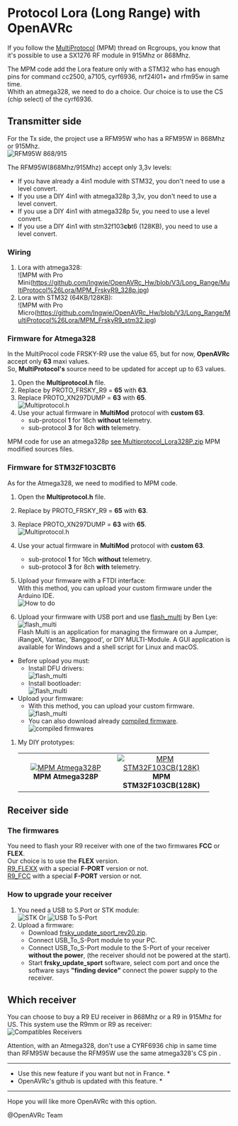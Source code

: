 # Protocol Lora (Long Range) with OpenAVRc

If you follow the [MultiProtocol](https://www.rcgroups.com/forums/showthread.php?2165676-DIY-Multiprotocol-TX-Module) (MPM) thread on Rcgroups, you know that it's possible to use a SX1276 RF module in 915Mhz or 868Mhz.

The MPM code add the Lora feature only with a STM32 who has enough pins for command cc2500, a7105, cyrf6936, nrf24l01+ and rfm95w in same time.  
Whith an atmega328, we need to do a choice. Our choice is to use the CS (chip select) of the cyrf6936.

## Transmitter side
For the Tx side, the project use a RFM95W who has a RFM95W in 868Mhz or 915Mhz.  
![RFM95W 868/915](https://github.com/Ingwie/OpenAVRc_Hw/blob/V3/Long_Range/MultiProtocol%26Lora/rfm95w.jpg)  

The RFM95W(868Mhz/915Mhz) accept only 3,3v levels:   
 - If you have already a 4in1 module with STM32, you don't need to use a level convert.
 - If you use a DIY 4in1 with atmega328p 3,3v, you don't need to use a level convert.
 - If you use a DIY 4in1 with atmega328p 5v, you need to use a level convert.
 - If you use a DIY 4in1 with stm32f103**cb**t6 (128KB), you need to use a level convert.


### Wiring
1. Lora with atmega328:  
![MPM with Pro Mini(https://github.com/Ingwie/OpenAVRc_Hw/blob/V3/Long_Range/MultiProtocol%26Lora/MPM_FrskyR9_328p.jpg)
1. Lora with STM32 (64KB/128KB):  
![MPM with Pro Micro(https://github.com/Ingwie/OpenAVRc_Hw/blob/V3/Long_Range/MultiProtocol%26Lora/MPM_FrskyR9_stm32.jpg)

### Firmware for Atmega328
In the MultiProcol code FRSKY-R9 use the value 65, but for now, **OpenAVRc** accept only **63** maxi values.  
So, **MultiProtocol's** source need to be updated for accept up to 63 values.
1. Open the **Multiprotocol.h** file.  
1. Replace by PROTO_FRSKY_R9 = **65** with **63**.    
1. Replace PROTO_XN297DUMP = **63** with **65**.  
![Multiprotocol.h](https://github.com/Ingwie/OpenAVRc_Hw/blob/V3/Lora/Multiprotocol.h.jpg)
1. Use your actual firmware in **MultiMod** protocol with **custom 63**.  
    * sub-protocol **1** for 16ch **without** telemetry.  
    * sub-protocol **3** for 8ch **with** telemetry.  

MPM code for use an atmega328p [see Multiprotocol_Lora328P.zip](https://github.com/Ingwie/OpenAVRc_Hw/blob/V3/Long_Range/MultiProtocol%26Lora/Multiprotocol_Lora328P.zip)  MPM modified sources files. 

### Firmware for STM32F103CBT6
As for the Atmega328, we need to modified to MPM code.
1. Open the **Multiprotocol.h** file.  
1. Replace by PROTO_FRSKY_R9 = **65** with **63**.    
1. Replace PROTO_XN297DUMP = **63** with **65**.  
![Multiprotocol.h](https://github.com/Ingwie/OpenAVRc_Hw/blob/V3/Long_Range/MultiProtocol%26Lora/Multiprotocol.h.jpg)
1. Use your actual firmware in **MultiMod** protocol with **custom 63**.  
    * sub-protocol **1** for 16ch **without** telemetry.  
    * sub-protocol **3** for 8ch **with** telemetry.  
	
1. Upload your firmware with a FTDI interface:  
With this method, you can upload your custom firmware under the Arduino IDE.  
![How to do](https://github.com/Ingwie/OpenAVRc_Hw/blob/V3/Long_Range/MultiProtocol%26Lora/HowToUploadFirmware/Wiring_for_load_firmware-STM32.png)  
1. Upload your firmware with USB port and use [flash_multi](https://github.com/benlye/flash-multi) by Ben Lye:  
![flash_multi](https://github.com/Ingwie/OpenAVRc_Hw/blob/V3/Long_Range/MultiProtocol%26Lora/HowToUploadFirmware/flash_multi.jpg)  
Flash Multi is an application for managing the firmware on a Jumper,  
iRangeX, Vantac, 'Banggood', or DIY MULTI-Module. 
A GUI application is available for Windows and a shell script for Linux and macOS.
  - Before upload you must:  
	* Install DFU drivers:  
	![flash_multi](https://github.com/Ingwie/OpenAVRc_Hw/blob/V3/Long_Range/MultiProtocol%26Lora/HowToUploadFirmware/flash_multi_drivers.jpg)  
	* Install bootloader:  
	![flash_multi](https://github.com/Ingwie/OpenAVRc_Hw/blob/V3/Long_Range/MultiProtocol%26Lora/HowToUploadFirmware/flash_multi_bootloader.jpg)  
  - Upload your firmware:  
	* With this method, you can upload your custom firmware.  
	![flash_multi](https://github.com/Ingwie/OpenAVRc_Hw/blob/V3/Long_Range/MultiProtocol%26Lora/HowToUploadFirmware/flash_multi_dfumode.jpg)  
	* You can also download already [compiled firmware](https://downloads.multi-module.org/).  
	![compiled firmwares](https://github.com/Ingwie/OpenAVRc_Hw/blob/V3/Long_Range/MultiProtocol%26Lora/HowToUploadFirmware/flash_multi_compiled_firmwares.jpg)  
  
1. My DIY prototypes:  
	<table cellspacing=0>
	  <tr>
		<td align=center width=200><a href="C:\Users\pierrot\Documents\GitHub\OpenAVRc_Dev-Christophe\OpenAVRc_Hw\Long_Range\MultiProtocol&Lora"><img src="https://github.com/Ingwie/OpenAVRc_Hw/blob/V3/Long_Range/MultiProtocol%26Lora/MPM_Atmega328P.jpg" border="0" name="submit" title="MPM Atmega328P" alt="MPM Atmega328P"/></a><br><b>MPM Atmega328P</b></td>
		<td align=center width=200><a href="https://github.com/pascallanger/DIY-Multiprotocol-TX-Module/blob/master/STM32%20PCB/Schematic_Multiprotocol_STM32_MB_v1.0_t.jpg"><img src="https://github.com/Ingwie/OpenAVRc_Hw/blob/V3/Long_Range/MultiProtocol%26Lora/MPM_Stm32_128K.jpg" border="0" name="submit" title="MPM STM32F103CB(128K)" alt="MPM STM32F103CB(128K)"/></a><br><b>MPM STM32F103CB(128K)</b></td>
	  </tr>
	</table>	
	
## Receiver side

### The firmwares
You need to flash your R9 receiver with one of the two firmwares **FCC** or **FLEX**.  
Our choice is to use the **FLEX** version.  
[R9_FLEXX](https://github.com/Ingwie/OpenAVRc_Hw/tree/V3/Lora/HowToUploadFirmware/R9_FLEX) with a special **F-PORT** version or not.  
[R9_FCC](https://github.com/Ingwie/OpenAVRc_Hw/tree/V3/Lora/HowToUploadFirmware/R9_FCC) with a special **F-PORT** version or not.  

### How to upgrade your receiver

1. You need a USB to S.Port or STK module:  
![STK](https://github.com/Ingwie/OpenAVRc_Hw/blob/V3/Lora/HowToUploadFirmware/STK.jpg)  Or  ![USB To S-Port](https://github.com/Ingwie/OpenAVRc_Hw/blob/V3/Lora/HowToUploadFirmware/S_Port.png)
1. Upload a firmware:
    * Download [frsky_update_sport_rev20.zip](https://www.frsky-rc.com/wp-content/uploads/2017/07/Tool/frsky_update_sport_rev20.zip). 
	* Connect USB_To_S-Port module to your PC.
	* Connect USB_To_S-Port module to the S-Port of your receiver **without the power**, (the receiver should not be powered at the start).
    * Start **frsky_update_sport** software, select com port and once the software says **"finding device"** connect the power supply to the receiver.   	

## Which receiver
You can choose to buy a R9 EU receiver in 868Mhz or a R9 in 915Mhz for US. 
This system use the R9mm or R9 as receiver:  
![Compatibles Receivers](https://github.com/Ingwie/OpenAVRc_Hw/blob/V3/Lora/receivers.jpg)  

Attention, with an Atmega328, don't use a CYRF6936 chip in same time than RFM95W because the RFM95W use the same atmega328's CS pin .

**************************************************************************************************************
* Use this new feature if you want but not in France.                                                        *
* OpenAVRc's github is updated with this feature.                                                            *
**************************************************************************************************************

Hope you will like more OpenAVRc with this option.

@OpenAVRc Team